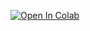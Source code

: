 [![Open In Colab](https://colab.research.google.com/assets/colab-badge.svg)](https://colab.research.google.com/github/tagtog12000/GrandPotentialPython/blob/main/eval.ipynb)
